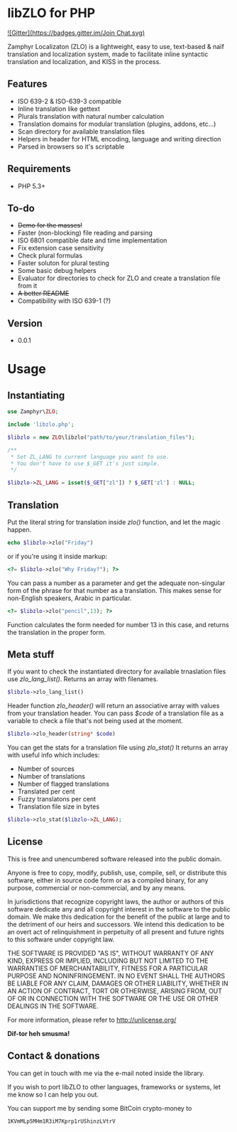 libZLO for PHP
=========

[![Gitter](https://badges.gitter.im/Join Chat.svg)](https://gitter.im/zamphyr/zlo?utm_source=badge&utm_medium=badge&utm_campaign=pr-badge)

Zamphyr Localizaton (ZLO) is a lightweight, easy to use, text-based & naïf translation and localization system, made to facilitate inline syntactic translation and localization, and KISS in the process.

Features
---

  - ISO 639-2 & ISO-639-3 compatible
  - Inline translation like gettext
  - Plurals translation with natural number calculation
  - Translation domains for modular translation (plugins, addons, etc...)
  - Scan directory for available translation files
  - Helpers in header for HTML encoding, language and writing direction
  - Parsed in browsers so it's scriptable

Requirements
----

  - PHP 5.3+


To-do
----

  - ~~Demo for the masses!~~
  - Faster (non-blocking) file reading and parsing
  - ISO 6801 compatible date and time implementation
  - Fix extension case sensitivity
  - Check plural formulas
  - Faster soluton for plural testing
  - Some basic debug helpers
  - Evaluator for directories to check for ZLO and create a translation file from it
  - ~~A better README~~
  - Compatibility with ISO 639-1 (?)

Version
----

  - 0.0.1

Usage
====

Instantiating
--
```php
use Zamphyr\ZLO;

include 'libzlo.php';

$libzlo = new ZLO\libzlo("path/to/your/translation_files");

/**
 * Set ZL_LANG to current language you want to use.
 * You don't have to use $_GET it's just simple.
 */

$libzlo->ZL_LANG = isset($_GET["zl"]) ? $_GET['zl'] : NULL;
```

Translation
--

Put the literal string for translation inside *zlo()* function, and let the magic happen.

```php
echo $libzlo->zlo("Friday")
```
or if you're using it inside markup:

```php
<?= $libzlo->zlo("Why Friday?"); ?>
```

You can pass a number as a parameter and get the adequate non-singular form of the phrase for that number as a translation. This makes sense for non-English speakers, Arabic in particular.

```php
<?= $libzlo->zlo("pencil",13); ?>
```

Function calculates the form needed for number 13 in this case, and returns the translation in the proper form.

Meta stuff
----
If you want to check the instantiated directory for available trnaslation files use *zlo_lang_list()*. Returns an array with filenames.
```php
$libzlo->zlo_lang_list()
```
Header function *zlo_header()* will return an associative array with values from your translation header. You can pass *$code* of a translation file as a variable to check a file that's not being used at the moment.

```php
$libzlo->zlo_header(string* $code)
```
You can get the stats for a translation file using *zlo_stat()* It returns an array with useful info which includes:
  - Number of sources
  - Number of translations
  - Number of flagged translations
  - Translated per cent
  - Fuzzy translatons per cent
  - Translation file size in bytes

```php
$libzlo->zlo_stat($libzlo->ZL_LANG);
```

License
----
This is free and unencumbered software released into the public domain.

Anyone is free to copy, modify, publish, use, compile, sell, or
distribute this software, either in source code form or as a compiled
binary, for any purpose, commercial or non-commercial, and by any
means.

In jurisdictions that recognize copyright laws, the author or authors
of this software dedicate any and all copyright interest in the
software to the public domain. We make this dedication for the benefit
of the public at large and to the detriment of our heirs and
successors. We intend this dedication to be an overt act of
relinquishment in perpetuity of all present and future rights to this
software under copyright law.

THE SOFTWARE IS PROVIDED "AS IS", WITHOUT WARRANTY OF ANY KIND,
EXPRESS OR IMPLIED, INCLUDING BUT NOT LIMITED TO THE WARRANTIES OF
MERCHANTABILITY, FITNESS FOR A PARTICULAR PURPOSE AND NONINFRINGEMENT.
IN NO EVENT SHALL THE AUTHORS BE LIABLE FOR ANY CLAIM, DAMAGES OR
OTHER LIABILITY, WHETHER IN AN ACTION OF CONTRACT, TORT OR OTHERWISE,
ARISING FROM, OUT OF OR IN CONNECTION WITH THE SOFTWARE OR THE USE OR
OTHER DEALINGS IN THE SOFTWARE.

For more information, please refer to <http://unlicense.org/>

**Dif-tor heh smusma!**

Contact & donations
----
You can get in touch with me via the e-mail noted inside the library.

If you wish to port libZLO to other languages, frameworks or systems, let me know so I can help you out.

You can support me by sending some BitCoin crypto-money to
```
1KVmMLp5MHm1R3iM7Kprp1rUShinzLVtrV
```
